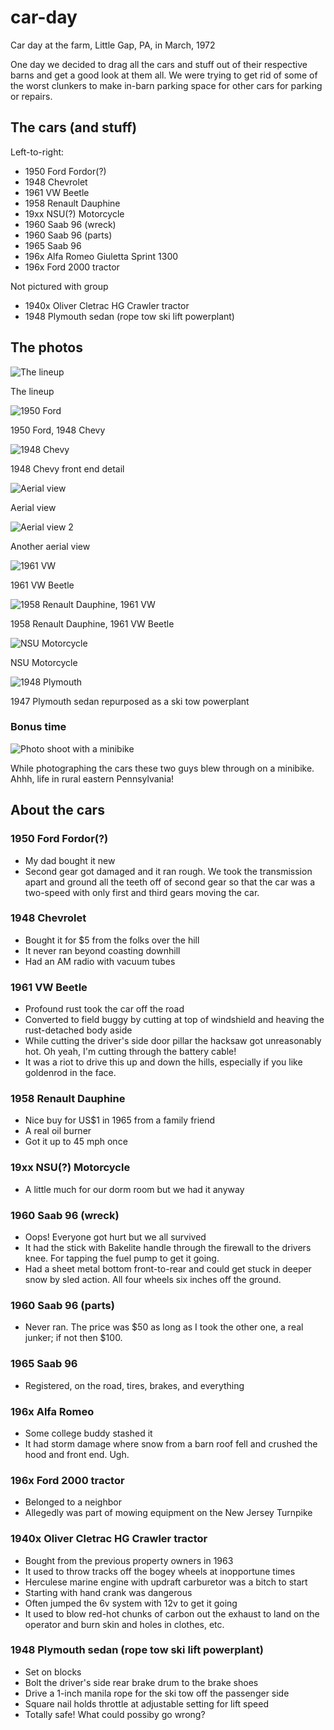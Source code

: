 # car-day
Car day at the farm, Little Gap, PA, in March, 1972

One day we decided to drag all the cars and stuff out of their respective barns and get a good look at them all. We were trying to get rid of some of the worst clunkers to make in-barn parking space for other cars for parking or repairs.

## The cars (and stuff)

Left-to-right:

* 1950 Ford Fordor(?)
* 1948 Chevrolet
* 1961 VW Beetle
* 1958 Renault Dauphine
* 19xx NSU(?) Motorcycle
* 1960 Saab 96 (wreck)
* 1960 Saab 96 (parts)
* 1965 Saab 96
* 196x Alfa Romeo Giuletta Sprint 1300
* 196x Ford 2000 tractor

Not pictured with group

* 1940x Oliver Cletrac HG Crawler tractor
* 1948 Plymouth sedan (rope tow ski lift powerplant)

## The photos

![The lineup](photos/cars02.jpg "The lineup")

The lineup

![1950 Ford](photos/cars04.jpg "1950 Ford")

1950 Ford, 1948 Chevy

![1948 Chevy](photos/cars04_0001.jpg "1948 Chevy front end detail")

1948 Chevy front end detail

![Aerial view](photos/cars06.jpg "Aerial view")

Aerial view

![Aerial view 2](photos/cars07.jpg "Aerial view 2")

Another aerial view

![1961 VW](photos/cars08-61-vw-field-car.jpg "1961 VW")

1961 VW Beetle

![1958 Renault Dauphine, 1961 VW](photos/cars09-58-renault-dauphine_61-vw.jpg "Renault Dauphine and VW")

1958 Renault Dauphine, 1961 VW Beetle

![NSU Motorcycle](photos/cars19-nsu-motorcycle.jpg "NSU Motorcycle")

NSU Motorcycle

![1948 Plymouth](photos/cars13-48-plymouth-ski-tow.jpg "1948 Plymouth")

1947 Plymouth sedan repurposed as a ski tow powerplant

### Bonus time

![Photo shoot with a minibike](photos/cars03-minibike.jpg "Photo shoot with a minibike")

While photographing the cars these two guys blew through on a minibike. Ahhh, life in rural eastern Pennsylvania!

## About the cars

### 1950 Ford Fordor(?)

* My dad bought it new
* Second gear got damaged and it ran rough. We took the transmission apart and ground all the teeth off of second gear so that the car was a two-speed with only first and third gears moving the car.

### 1948 Chevrolet

* Bought it for $5 from the folks over the hill
* It never ran beyond coasting downhill
* Had an AM radio with vacuum tubes

### 1961 VW Beetle

* Profound rust took the car off the road
* Converted to field buggy by cutting at top of windshield and heaving the rust-detached body aside
* While cutting the driver's side door pillar the hacksaw got unreasonably hot. Oh yeah, I'm cutting through the battery cable!
* It was a riot to drive this up and down the hills, especially if you like goldenrod in the face.

### 1958 Renault Dauphine

* Nice buy for US$1 in 1965 from a family friend
* A real oil burner
* Got it up to 45 mph once

### 19xx NSU(?) Motorcycle

* A little much for our dorm room but we had it anyway

### 1960 Saab 96 (wreck)

* Oops! Everyone got hurt but we all survived
* It had the stick with Bakelite handle through the firewall to the drivers knee. For tapping the fuel pump to get it going.
* Had a sheet metal bottom front-to-rear and could get stuck in deeper snow by sled action. All four wheels six inches off the ground.

### 1960 Saab 96 (parts)

* Never ran. The price was $50 as long as I took the other one, a real junker; if not then $100.

### 1965 Saab 96

* Registered, on the road, tires, brakes, and everything

### 196x Alfa Romeo

* Some college buddy stashed it
* It had storm damage where snow from a barn roof fell and crushed the hood and front end. Ugh.

### 196x  Ford 2000 tractor

* Belonged to a neighbor
* Allegedly was part of mowing equipment on the New Jersey Turnpike

### 1940x Oliver Cletrac HG Crawler tractor

* Bought from the previous property owners in 1963
* It used to throw tracks off the bogey wheels at inopportune times
* Herculese marine engine with updraft carburetor was a bitch to start
* Starting with hand crank was dangerous
* Often jumped the 6v system with 12v to get it going
* It used to blow red-hot chunks of carbon out the exhaust to land on the operator and burn skin and holes in clothes, etc.

### 1948 Plymouth sedan (rope tow ski lift powerplant)

* Set on blocks
* Bolt the driver's side rear brake drum to the brake shoes
* Drive a 1-inch manila rope for the ski tow off the passenger side
* Square nail holds throttle at adjustable setting for lift speed
* Totally safe! What could possiby go wrong?



